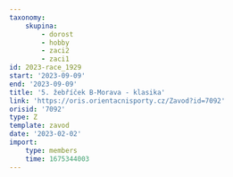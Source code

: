 ```yaml
---
taxonomy:
    skupina:
        - dorost
        - hobby
        - zaci2
        - zaci1
id: 2023-race_1929
start: '2023-09-09'
end: '2023-09-09'
title: '5. žebříček B-Morava - klasika'
link: 'https://oris.orientacnisporty.cz/Zavod?id=7092'
orisid: '7092'
type: Z
template: zavod
date: '2023-02-02'
import:
    type: members
    time: 1675344003
---
```


